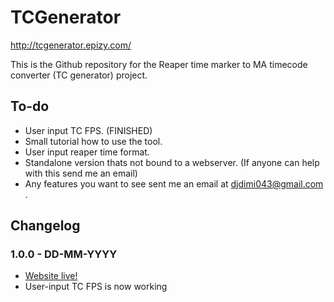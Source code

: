 # TCGenerator
http://tcgenerator.epizy.com/

This is the Github repository for the Reaper time marker to MA timecode converter (TC generator) project.

## To-do
  - User input TC FPS. (FINISHED)
  - Small tutorial how to use the tool.
  - User input reaper time format.
  - Standalone version thats not bound to a webserver. (If anyone can help with this send me an email)
  - Any features you want to see sent me an email at djdimi043@gmail.com .

## Changelog
### 1.0.0 - DD-MM-YYYY
- [Website live!](http://tcgenerator.epizy.com/)
- User-input TC FPS is now working
